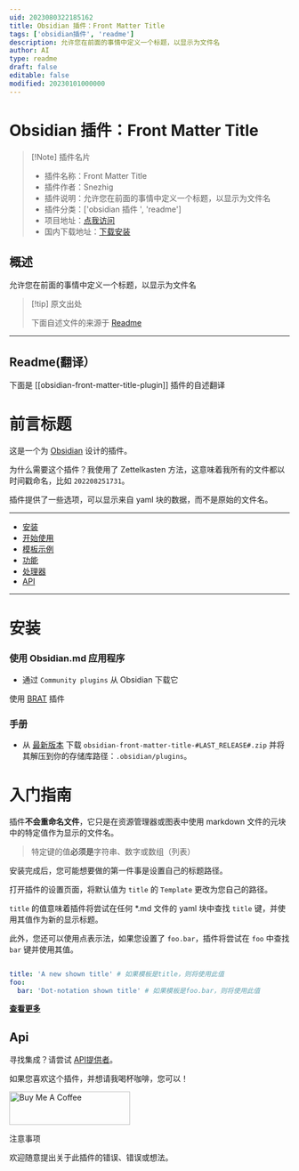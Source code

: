 ```yaml
---
uid: 2023080322185162
title: Obsidian 插件：Front Matter Title
tags: ['obsidian插件', 'readme']
description: 允许您在前面的事情中定义一个标题，以显示为文件名
author: AI
type: readme
draft: false
editable: false
modified: 20230101000000
---
```


# Obsidian 插件：Front Matter Title

> [!Note] 插件名片
> - 插件名称：Front Matter Title
> - 插件作者：Snezhig
> - 插件说明：允许您在前面的事情中定义一个标题，以显示为文件名
> - 插件分类：['obsidian 插件 ', 'readme']
> - 项目地址：[点我访问](https://github.com/snezhig/obsidian-front-matter-title)
> - 国内下载地址：[下载安装](https://pkmer.cn/products/plugin/pluginMarket/?obsidian-front-matter-title-plugin)

## 概述

允许您在前面的事情中定义一个标题，以显示为文件名

> [!tip] 原文出处
>
>下面自述文件的来源于 [Readme](https://ghproxy.net/https://raw.githubusercontent.com/snezhig/obsidian-front-matter-title/master/README.md)
>

---

## Readme(翻译）

下面是 [[obsidian-front-matter-title-plugin]] 插件的自述翻译

# 前言标题

这是一个为 [Obsidian](https://obsidian.md) 设计的插件。

为什么需要这个插件？我使用了 Zettelkasten 方法，这意味着我所有的文件都以时间戳命名，比如 `202208251731`。

插件提供了一些选项，可以显示来自 yaml 块的数据，而不是原始的文件名。

---

- [安装](#installation)
- [开始使用](#get-started)
- [模板示例](./docs/TemplateExamples.md)
- [功能](./docs/Features.md)
- [处理器](./docs/Processor.md)
- [API](#api)

---

# 安装

### 使用 Obsidian.md 应用程序

* 通过 `Community plugins` 从 Obsidian 下载它

使用 [BRAT](https://github.com/TfTHacker/obsidian42-brat) 插件

### 手册

* 从 [最新版本](https://github.com/Snezhig/obsidian-front-matter-title/releases/latest/) 下载 `obsidian-front-matter-title-#LAST_RELEASE#.zip` 并将其解压到你的存储库路径：`.obsidian/plugins`。

# 入门指南

插件**不会重命名文件**，它只是在资源管理器或图表中使用 markdown 文件的元块中的特定值作为显示的文件名。

> 特定键的值**必须是**字符串、数字或数组（列表）

安装完成后，您可能想要做的第一件事是设置自己的标题路径。

打开插件的设置页面，将默认值为 `title` 的 `Template` 更改为您自己的路径。

`title` 的值意味着插件将尝试在任何 *.md 文件的 yaml 块中查找 `title` 键，并使用其值作为新的显示标题。

此外，您还可以使用点表示法，如果您设置了 `foo.bar`，插件将尝试在 `foo` 中查找 `bar` 键并使用其值。

```yaml

title: 'A new shown title' # 如果模板是title，则将使用此值
foo:
  bar: 'Dot-notation shown title' # 如果模板是foo.bar，则将使用此值
```

[**查看更多**](./docs/TemplateExamples.md)

## Api

寻找集成？请尝试 [API提供者](https://github.com/Snezhig/front-matter-plguin-api-provider)。

如果您喜欢这个插件，并想请我喝杯咖啡，您可以！

<a href="https://www.buymeacoffee.com/snezhig" target="_blank">

<img src="https://cdn.buymeacoffee.com/buttons/v2/default-violet.png" alt="Buy Me A Coffee" style="height: 60px !important;width: 217px !important;" >

</a>

注意事项

欢迎随意提出关于此插件的错误、错误或想法。
